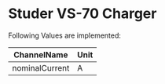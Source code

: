 # Studer VS-70 Charger


Following Values are implemented:

|ChannelName|Unit|
|---|---|
|nominalCurrent|A|
